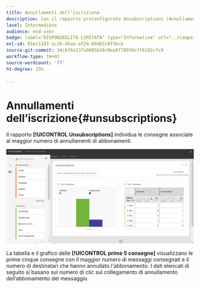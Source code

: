 ```yaml
---
title: Annullamenti dell’iscrizione
description: Con il rapporto preconfigurato Unsubscriptions (Annullamenti abbonamenti), scopri quante volte i clienti hanno annullato l’abbonamento alle consegne.
level: Intermediate
audience: end-user
badge: label="DISPONIBILITÀ LIMITATA" type="Informative" url="../campaign-standard-migration-home.md" tooltip="Limitato agli utenti Campaign Standard migrati"
exl-id: 91ec13d7-1c2b-45ae-af29-89d02c0f3bcb
source-git-commit: 34c6f8a137a9085b26c0ea8f78930cff6192cfc9
workflow-type: tm+mt
source-wordcount: '77'
ht-degree: 15%

---
```


# Annullamenti dell’iscrizione{#unsubscriptions}

Il rapporto **[!UICONTROL Unsubscriptions]** individua le consegne associate al maggior numero di annullamenti di abbonamenti.

![](assets/delivery_reports_unsub.png)

La tabella e il grafico delle **[!UICONTROL prime 5 consegne]** visualizzano le prime cinque consegne con il maggior numero di messaggi consegnati e il numero di destinatari che hanno annullato l&#39;abbonamento. I dati elencati di seguito si basano sul numero di clic sul collegamento di annullamento dell’abbonamento del messaggio.
